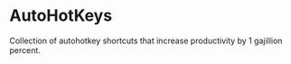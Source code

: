 # AutoHotKeys

Collection of autohotkey shortcuts that increase productivity by 1 gajillion percent.
